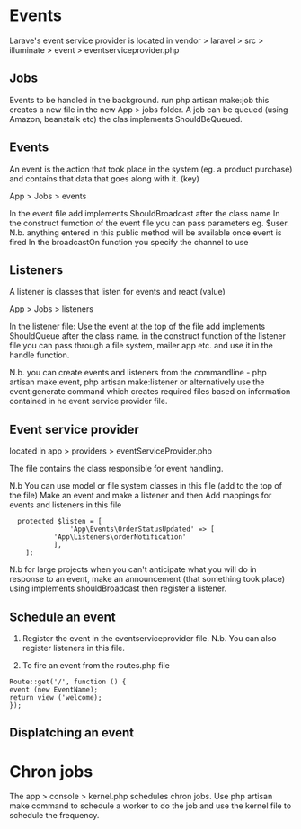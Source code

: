 Events
========
Larave's event service provider is located in vendor > laravel > src > illuminate > event > eventserviceprovider.php

Jobs
-----

Events to be handled in the background. run php artisan make:job <name> this creates a new file in the new App > jobs folder. A job can be queued (using Amazon, beanstalk etc)
the clas  implements ShouldBeQueued.

Events
--------
An event is the action that took place in the system (eg. a product purchase) and contains that data that goes along with it. (key)

App > Jobs > events

In the event file add implements ShouldBroadcast after the class name
In the construct fumction of the event file you can pass parameters eg. $user. N.b. anything entered in this public method will be available 
once event is fired
In the broadcastOn function you specify the channel to use

Listeners
--------

A listener is classes that listen for events and react (value)

App > Jobs > listeners

In the listener file: 
Use the event at the top of the file
add implements ShouldQueue after the class name.
in the construct function of the listener file you can pass through a file system, mailer app etc. and use it in the handle function.

N.b. you can create events and listeners from the commandline - php artisan make:event, php artisan make:listener or alternatively use the event:generate command
which creates required files based on information contained in he event service provider file.



Event service provider
-------------------------

located in app > providers > eventServiceProvider.php

The file contains the class responsible for event handling. 

N.b You can use model or file system classes in this file (add to the top of the file)
Make an event and make a listener and then Add mappings for events and listeners in this file 

```
  protected $listen = [
               'App\Events\OrderStatusUpdated' => [
           'App\Listeners\orderNotification'
           ],
    ];
 ```

N.b for large projects when you can't anticipate what you will do in response to an event, make an announcement (that something took place) using implements
shouldBroadcast then register a listener.

Schedule an event
-----------------

1. Register the event in the eventserviceprovider file. N.b. You can also register listeners in this file.

2. To fire an event from the routes.php file

```
Route::get('/', function () {
event (new EventName);
return view ('welcome);
});

```

Displatching an event
---------------------

Chron jobs
=============

The app > console > kernel.php schedules chron jobs. 
Use php artisan make command to schedule a worker to do the job and use the kernel file to schedule the frequency.

